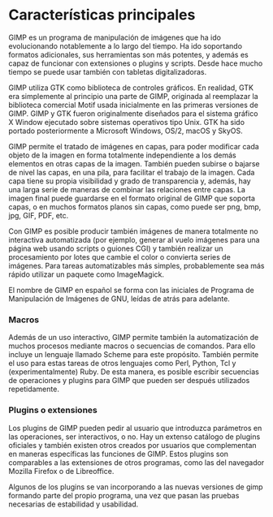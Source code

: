# Características principales

GIMP es un programa de manipulación de imágenes que ha ido evolucionando notablemente a lo largo del tiempo. Ha ido soportando formatos adicionales, sus herramientas son más potentes, y además es capaz de funcionar con extensiones o plugins y scripts. Desde hace mucho tiempo se puede usar también con tabletas digitalizadoras.

GIMP utiliza GTK como biblioteca de controles gráficos. En realidad, GTK era simplemente al principio una parte de GIMP, originada al reemplazar la biblioteca comercial Motif usada inicialmente en las primeras versiones de GIMP. GIMP y GTK fueron originalmente diseñados para el sistema gráfico X Window ejecutado sobre sistemas operativos tipo Unix. GTK ha sido portado posteriormente a Microsoft Windows, OS/2, macOS y SkyOS.

GIMP permite el tratado de imágenes en capas, para poder modificar cada objeto de la imagen en forma totalmente independiente a los demás elementos en otras capas de la imagen. También pueden subirse o bajarse de nivel las capas, en una pila, para facilitar el trabajo de la imagen. Cada capa tiene su propia visibilidad y grado de transparencia y, además, hay una larga serie de maneras de combinar las relaciones entre capas. La imagen final puede guardarse en el formato original de GIMP que soporta capas, o en muchos formatos planos sin capas, como puede ser png, bmp, jpg, GIF, PDF, etc.

Con GIMP es posible producir también imágenes de manera totalmente no interactiva automatizada (por ejemplo, generar al vuelo imágenes para una página web usando scripts o guiones CGI) y también realizar un procesamiento por lotes que cambie el color o convierta series de imágenes. Para tareas automatizables más simples, probablemente sea más rápido utilizar un paquete como ImageMagick.

El nombre de GIMP en español se forma con las iniciales de Programa de Manipulación de Imágenes de GNU, leídas de atrás para adelante.

### Macros

Además de un uso interactivo, GIMP permite también la automatización de muchos procesos mediante macros o secuencias de comandos. Para ello incluye un lenguaje llamado Scheme para este propósito. También permite el uso para estas tareas de otros lenguajes como Perl, Python, Tcl y (experimentalmente) Ruby. De esta manera, es posible escribir secuencias de operaciones y plugins para GIMP que pueden ser después utilizados repetidamente.

### Plugins o extensiones

Los plugins de GIMP pueden pedir al usuario que introduzca parámetros en las operaciones, ser interactivos, o no. Hay un extenso catálogo de plugins oficiales y también existen otros creados por usuarios que complementan en maneras específicas las funciones de GIMP. Estos plugins son comparables a las extensiones de otros programas, como las del navegador Mozilla Firefox o de Libreoffice.

Algunos de los plugins se van incorporando a las nuevas versiones de gimp formando parte del propio programa, una vez que pasan las pruebas necesarias de estabilidad y usabilidad.

